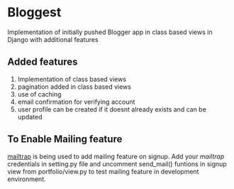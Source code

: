 # Bloggest
Implementation of initially pushed Blogger app in class based views in Django with additional features

## Added features

1. Implementation of class based views
2. pagination added in class based views
3. use of caching
4. email confirmation for verifying account
5. user profile can be created if it doesnt already exists and can be updated

## To Enable Mailing feature

[mailtrap](http://mailtrap.io/) is being used to add mailing feature on signup. Add your *mailtrap* credentials in setting.py file 
and uncomment send_mail() funtions in signup view from portfolio/view.py to test mailing feature in development environment.
